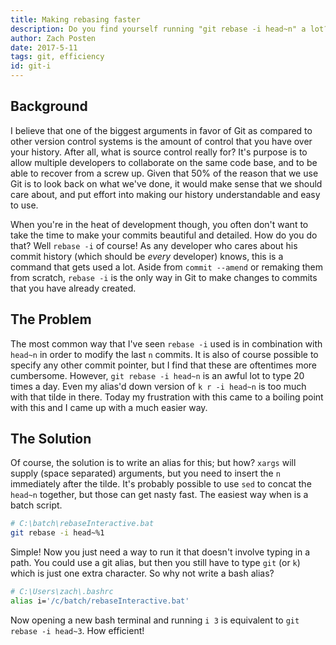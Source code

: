 ```yaml
---
title: Making rebasing faster
description: Do you find yourself running "git rebase -i head~n" a lot?
author: Zach Posten
date: 2017-5-11
tags: git, efficiency
id: git-i
---
```


## Background

I believe that one of the biggest arguments in favor of Git as compared to other version control systems is the amount of control that you have over your history. After all, what is source control really for? It's purpose is to allow multiple developers to collaborate on the same code base, and to be able to recover from a screw up. Given that 50% of the reason that we use Git is to look back on what we've done, it would make sense that we should care about, and put effort into making our history understandable and easy to use.

When you're in the heat of development though, you often don't want to take the time to make your commits beautiful and detailed. How do you do that? Well `rebase -i` of course! As any developer who cares about his commit history (which should be _every_ developer) knows, this is a command that gets used a lot. Aside from `commit --amend` or remaking them from scratch, `rebase -i` is the only way in Git to make changes to commits that you have already created.

## The Problem

The most common way that I've seen `rebase -i` used is in combination with `head~n` in order to modify the last `n` commits. It is also of course possible to specify any other commit pointer, but I find that these are oftentimes more cumbersome. However, `git rebase -i head~n` is an awful lot to type 20 times a day. Even my alias'd down version of `k r -i head~n` is too much with that tilde in there. Today my frustration with this came to a boiling point with this and I came up with a much easier way.

## The Solution

Of course, the solution is to write an alias for this; but how? `xargs` will supply (space separated) arguments, but you need to insert the `n` immediately after the tilde. It's probably possible to use `sed` to concat the `head~n` together, but those can get nasty fast. The easiest way when is a batch script.

```bash
# C:\batch\rebaseInteractive.bat
git rebase -i head~%1
```

Simple! Now you just need a way to run it that doesn't involve typing in a path. You could use a git alias, but then you still have to type `git` (or `k`) which is just one extra character. So why not write a bash alias?

```bash
# C:\Users\zach\.bashrc
alias i='/c/batch/rebaseInteractive.bat'
```

Now opening a new bash terminal and running `i 3` is equivalent to `git rebase -i head~3`. How efficient!
